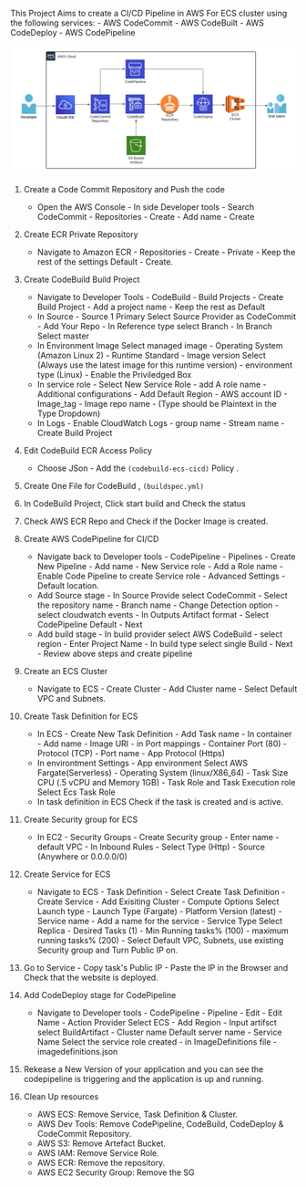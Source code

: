This Project Aims to create a CI/CD Pipeline in AWS For ECS cluster using the following services:
    - AWS CodeCommit
    - AWS CodeBuilt
    - AWS CodeDeploy
    - AWS CodePipeline

![architecture](media/Architectural_Diagramv2.png)

1. Create a Code Commit Repository and Push the code
    - Open the AWS Console - In side Developer tools - Search CodeCommit - Repositories - Create - Add name - Create

2. Create ECR Private Repository
    - Navigate to Amazon ECR - Repositories - Create - Private - Keep the rest of the settings Default - Create.

3. Create CodeBuild Build Project
    - Navigate to Developer Tools - CodeBuild - Build Projects - Create Build Project - Add a project name - Keep the rest as Default 
    - In Source - Source 1 Primary Select Source Provider as CodeCommit - Add Your Repo - In Reference type select Branch - In Branch Select master 
    - In Environment Image Select managed image - Operating System (Amazon Linux 2) - Runtime Standard - Image version Select (Always use the latest image for this runtime version) - environment type (Linux) - Enable the Priviledged Box
    - In service role - Select New Service Role - add A role name - Additional configurations - Add Default Region - AWS account ID - Image_tag - Image repo name - (Type should be Plaintext in the Type Dropdown)
    - In Logs - Enable CloudWatch Logs - group name - Stream name - Create Build Project

4. Edit CodeBuild ECR Access Policy
    - Choose JSon - Add the `(codebuild-ecs-cicd)` Policy .

5. Create One File for CodeBuild , `(buildspec.yml)`

6. In CodeBuild Project, Click start build and Check the status

7. Check AWS ECR Repo and Check if the Docker Image is created.

8. Create AWS CodePipeline for CI/CD
    - Navigate back to Developer tools - CodePipeline - Pipelines - Create New Pipeline - Add name - New Service role - Add a Role name - Enable Code Pipeline to create Service role - Advanced Settings - Default location.
    - Add Source stage - In Source Provide  select CodeCommit - Select the repository name - Branch name - Change Detection option - select cloudwatch events - In Outputs Artifact format - Select CodePipeline Default - Next
    - Add build stage - In build provider select AWS CodeBuild - select region - Enter Project Name - In build type select single Build - Next - Review above steps and create pipeline

9. Create an ECS Cluster 
    - Navigate to ECS - Create Cluster - Add Cluster name - Select Default VPC and Subnets.

10. Create Task Definition for ECS 
    - In ECS - Create New Task Definition - Add Task name - In container - Add name - Image URI - in Port mappings - Container Port (80) - Protocol (TCP) - Port name - App Protocol (Https)
    - In environtment Settings - App environment Select AWS Fargate(Serverless) - Operating System (linux/X86_64) - Task Size CPU (.5 vCPU and Memory 1GB) - Task Role and Task Execution role Select Ecs Task Role 
    - In task definition in ECS Check if the task is created and is active.

11. Create Security group for ECS
    - In EC2 - Security Groups - Create Security group - Enter name - default VPC - In Inbound Rules - Select Type (Http) - Source (Anywhere or 0.0.0.0/0)

12. Create Service for ECS
    - Navigate to ECS - Task Definition - Select Create Task Definition - Create Service - Add Exisiting Cluster - Compute Options Select Launch type - Launch Type (Fargate) - Platform Version (latest) - Service name - Add a name for the service - Service Type Select Replica - Desired Tasks (1) - Min Running tasks% (100) - maximum running tasks% (200) - Select Default VPC, Subnets, use existing Security group and Turn Public IP on.

13. Go to Service - Copy task's Public IP - Paste the IP in the Browser and Check that the website is deployed.

14. Add CodeDeploy stage for CodePipeline 
    - Navigate to Developer tools - CodePipeline - Pipeline - Edit - Edit Name - Action Provider Select ECS - Add Region - Input artifsct select BuildArtifact - Cluster name Default server name - Service Name Select the service role created - in ImageDefinitions file - imagedefinitions.json

15. Rekease a New Version of your application and you can see the codepipeline is triggering and the application is up and running.     

15. Clean Up resources
    - AWS ECS: Remove Service, Task Definition & Cluster.
    - AWS Dev Tools: Remove CodePipeline, CodeBuild, CodeDeploy & CodeCommit Repository.
    - AWS S3: Remove Artefact Bucket.
    - AWS IAM: Remove Service Role.
    - AWS ECR: Remove the repository.
    - AWS EC2 Security Group: Remove the SG